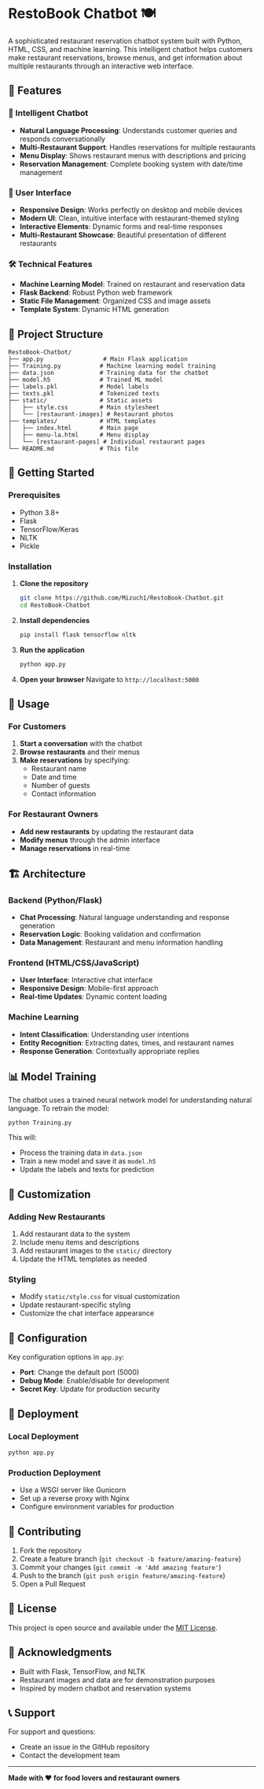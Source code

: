 # RestoBook Chatbot 🍽️

A sophisticated restaurant reservation chatbot system built with Python, HTML, CSS, and machine learning. This intelligent chatbot helps customers make restaurant reservations, browse menus, and get information about multiple restaurants through an interactive web interface.

## 🌟 Features

### 🤖 Intelligent Chatbot
- **Natural Language Processing**: Understands customer queries and responds conversationally
- **Multi-Restaurant Support**: Handles reservations for multiple restaurants
- **Menu Display**: Shows restaurant menus with descriptions and pricing
- **Reservation Management**: Complete booking system with date/time management

### 🎨 User Interface
- **Responsive Design**: Works perfectly on desktop and mobile devices
- **Modern UI**: Clean, intuitive interface with restaurant-themed styling
- **Interactive Elements**: Dynamic forms and real-time responses
- **Multi-Restaurant Showcase**: Beautiful presentation of different restaurants

### 🛠️ Technical Features
- **Machine Learning Model**: Trained on restaurant and reservation data
- **Flask Backend**: Robust Python web framework
- **Static File Management**: Organized CSS and image assets
- **Template System**: Dynamic HTML generation

## 📁 Project Structure

```
RestoBook-Chatbot/
├── app.py                 # Main Flask application
├── Training.py           # Machine learning model training
├── data.json             # Training data for the chatbot
├── model.h5              # Trained ML model
├── labels.pkl            # Model labels
├── texts.pkl             # Tokenized texts
├── static/               # Static assets
│   ├── style.css         # Main stylesheet
│   └── [restaurant-images] # Restaurant photos
├── templates/            # HTML templates
│   ├── index.html        # Main page
│   ├── menu-la.html      # Menu display
│   └── [restaurant-pages] # Individual restaurant pages
└── README.md             # This file
```

## 🚀 Getting Started

### Prerequisites
- Python 3.8+
- Flask
- TensorFlow/Keras
- NLTK
- Pickle

### Installation

1. **Clone the repository**
   ```bash
   git clone https://github.com/Mizuch1/RestoBook-Chatbot.git
   cd RestoBook-Chatbot
   ```

2. **Install dependencies**
   ```bash
   pip install flask tensorflow nltk
   ```

3. **Run the application**
   ```bash
   python app.py
   ```

4. **Open your browser**
   Navigate to `http://localhost:5000`

## 🎯 Usage

### For Customers
1. **Start a conversation** with the chatbot
2. **Browse restaurants** and their menus
3. **Make reservations** by specifying:
   - Restaurant name
   - Date and time
   - Number of guests
   - Contact information

### For Restaurant Owners
- **Add new restaurants** by updating the restaurant data
- **Modify menus** through the admin interface
- **Manage reservations** in real-time

## 🏗️ Architecture

### Backend (Python/Flask)
- **Chat Processing**: Natural language understanding and response generation
- **Reservation Logic**: Booking validation and confirmation
- **Data Management**: Restaurant and menu information handling

### Frontend (HTML/CSS/JavaScript)
- **User Interface**: Interactive chat interface
- **Responsive Design**: Mobile-first approach
- **Real-time Updates**: Dynamic content loading

### Machine Learning
- **Intent Classification**: Understanding user intentions
- **Entity Recognition**: Extracting dates, times, and restaurant names
- **Response Generation**: Contextually appropriate replies

## 📊 Model Training

The chatbot uses a trained neural network model for understanding natural language. To retrain the model:

```bash
python Training.py
```

This will:
- Process the training data in `data.json`
- Train a new model and save it as `model.h5`
- Update the labels and texts for prediction

## 🎨 Customization

### Adding New Restaurants
1. Add restaurant data to the system
2. Include menu items and descriptions
3. Add restaurant images to the `static/` directory
4. Update the HTML templates as needed

### Styling
- Modify `static/style.css` for visual customization
- Update restaurant-specific styling
- Customize the chat interface appearance

## 🔧 Configuration

Key configuration options in `app.py`:
- **Port**: Change the default port (5000)
- **Debug Mode**: Enable/disable for development
- **Secret Key**: Update for production security

## 🚀 Deployment

### Local Deployment
```bash
python app.py
```

### Production Deployment
- Use a WSGI server like Gunicorn
- Set up a reverse proxy with Nginx
- Configure environment variables for production

## 🤝 Contributing

1. Fork the repository
2. Create a feature branch (`git checkout -b feature/amazing-feature`)
3. Commit your changes (`git commit -m 'Add amazing feature'`)
4. Push to the branch (`git push origin feature/amazing-feature`)
5. Open a Pull Request

## 📝 License

This project is open source and available under the [MIT License](LICENSE).

## 🙏 Acknowledgments

- Built with Flask, TensorFlow, and NLTK
- Restaurant images and data are for demonstration purposes
- Inspired by modern chatbot and reservation systems

## 📞 Support

For support and questions:
- Create an issue in the GitHub repository
- Contact the development team

---

**Made with ❤️ for food lovers and restaurant owners**
